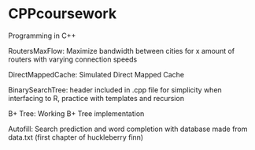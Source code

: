 # CPPcoursework
Programming in C++

RoutersMaxFlow: Maximize bandwidth between cities for x amount of routers with varying connection speeds

DirectMappedCache: Simulated Direct Mapped Cache

BinarySearchTree: header included in .cpp file for simplicity when interfacing to R, practice with templates and recursion

B+ Tree: Working B+ Tree implementation

Autofill: Search prediction and word completion with database made from data.txt (first chapter of huckleberry finn)